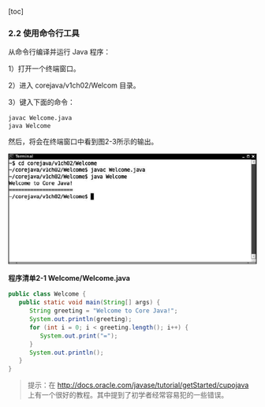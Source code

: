 [toc]

### 2.2 使用命令行工具

从命令行编译并运行 Java 程序：

1）打开一个终端窗口。

2）进入 corejava/v1ch02/Welcom 目录。

3）键入下面的命令：

```shell
javac Welcome.java
java Welcome
```

然后，将会在终端窗口中看到图2-3所示的输出。

![03](../images/03.png)

**程序清单2-1 Welcome/Welcome.java**

```java
public class Welcome {
   public static void main(String[] args) {
      String greeting = "Welcome to Core Java!";
      System.out.println(greeting);
      for (int i = 0; i < greeting.length(); i++) {
         System.out.print("=");
      }
      System.out.println();
   }
}
```

> 提示：在 <http://docs.oracle.com/javase/tutorial/getStarted/cupojava> 上有一个很好的教程。其中提到了初学者经常容易犯的一些错误。

